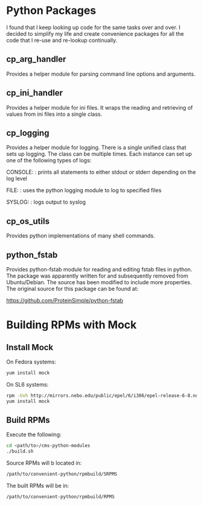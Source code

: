 # Python Packages

I found that I keep looking up code for the same tasks over and over.  I decided to simplify my life and create
convenience packages for all the code that I re-use and re-lookup continually.

## cp_arg_handler
Provides a helper module for parsing command line options and arguments.

## cp_ini_handler
Provides a helper module for ini files.  It wraps the reading and retrieving of values from ini files into a single class.

## cp_logging
Provides a helper module for logging.  There is a single unified class that sets up logging.  The class can be multiple times.  Each instance can set up one of the following types of logs:

CONSOLE:
: prints all statements to either stdout or stderr depending on the log level

FILE:
: uses the python logging module to log to specified files

SYSLOG:
: logs output to syslog

## cp_os_utils
Provides python implementations of many shell commands.

## python_fstab
Provides python-fstab module for reading and editing fstab files in python.  The package was apparently written for and subsequently removed from Ubuntu/Debian.  The source has been modified to include more properties.  The original source for this package can be found at:

<https://github.com/ProteinSimple/python-fstab>

# Building RPMs with Mock

## Install Mock
On Fedora systems:
```bash
yum install mock
```

On SL6 systems:
```bash
rpm -Uvh http://mirrors.nebo.edu/public/epel/6/i386/epel-release-6-8.noarch.rpm
yum install mock
```

## Build RPMs
Execute the following:

```bash
cd <path/to>/cms-python-modules
./build.sh
```

Source RPMs will b located in:

```bash
/path/to/convenient-python/rpmbuild/SRPMS
```

The built RPMs will be in:

```bash
/path/to/convenient-python/rpmbuild/RPMS
```
